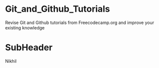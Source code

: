 # Git_and_Github_Tutorials

Revise Git and Github tutorials from Freecodecamp.org and improve your existing knowledge

# SubHeader

Nikhil
